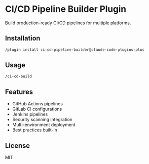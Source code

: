 # CI/CD Pipeline Builder Plugin

Build production-ready CI/CD pipelines for multiple platforms.

## Installation

```bash
/plugin install ci-cd-pipeline-builder@claude-code-plugins-plus
```

## Usage

```bash
/ci-cd-build
```

## Features

- GitHub Actions pipelines
- GitLab CI configurations
- Jenkins pipelines
- Security scanning integration
- Multi-environment deployment
- Best practices built-in

## License

MIT
